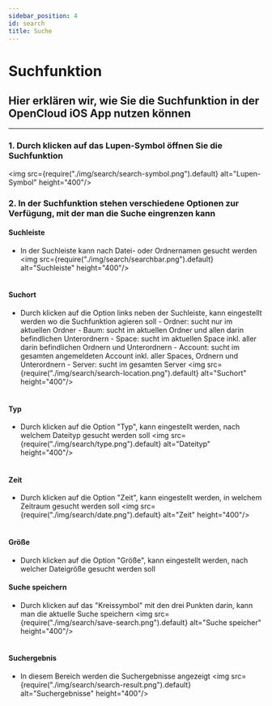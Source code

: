 ```yaml
---
sidebar_position: 4
id: search
title: Suche
---
```


# Suchfunktion

## Hier erklären wir, wie Sie die Suchfunktion in der OpenCloud iOS App nutzen können

---

### 1. Durch klicken auf das Lupen-Symbol öffnen Sie die Suchfunktion

<img src={require("./img/search/search-symbol.png").default} alt="Lupen-Symbol" height="400"/> <br/>

### 2. In der Suchfunktion stehen verschiedene Optionen zur Verfügung, mit der man die Suche eingrenzen kann

#### Suchleiste

- In der Suchleiste kann nach Datei- oder Ordnernamen gesucht werden <img
  src={require("./img/search/searchbar.png").default} alt="Suchleiste" height="400"/> <br/><br/>

#### Suchort

- Durch klicken auf die Option links neben der Suchleiste, kann eingestellt werden wo die Suchfunktion agieren soll -
  Ordner: sucht nur im aktuellen Ordner - Baum: sucht im aktuellen Ordner und allen darin befindlichen Unterordnern -
  Space: sucht im aktuellen Space inkl. aller darin befindlichen Ordnern und Unterordnern - Account: sucht im gesamten
  angemeldeten Account inkl. aller Spaces, Ordnern und Unterordnern - Server: sucht im gesamten Server <img
  src={require("./img/search/search-location.png").default} alt="Suchort" height="400"/> <br/><br/>

#### Typ

- Durch klicken auf die Option "Typ", kann eingestellt werden, nach welchem Dateityp gesucht werden soll <img
  src={require("./img/search/type.png").default} alt="Dateityp" height="400"/> <br/><br/>

#### Zeit

- Durch klicken auf die Option "Zeit", kann eingestellt werden, in welchem Zeitraum gesucht werden soll <img
  src={require("./img/search/date.png").default} alt="Zeit" height="400"/> <br/><br/>

#### Größe

- Durch klicken auf die Option "Größe", kann eingestellt werden, nach welcher Dateigröße gesucht werden soll

#### Suche speichern

- Durch klicken auf das "Kreissymbol" mit den drei Punkten darin, kann man die aktuelle Suche speichern <img
  src={require("./img/search/save-search.png").default} alt="Suche speicher" height="400"/> <br/><br/>

#### Suchergebnis

- In diesem Bereich werden die Suchergebnisse angezeigt <img src={require("./img/search/search-result.png").default}
  alt="Suchergebnisse" height="400"/> <br/><br/>

